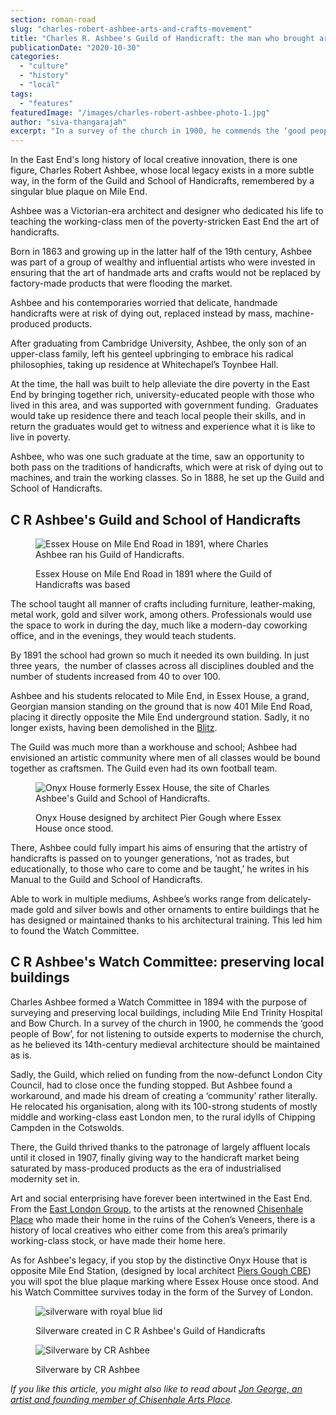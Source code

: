 ```yaml
---
section: roman-road
slug: "charles-robert-ashbee-arts-and-crafts-movement"
title: "Charles R. Ashbee's Guild of Handicraft: the man who brought arts and crafts to the East End"
publicationDate: "2020-10-30"
categories: 
  - "culture"
  - "history"
  - "local"
tags: 
  - "features"
featuredImage: "/images/charles-robert-ashbee-photo-1.jpg"
author: "siva-thangarajah"
excerpt: "In a survey of the church in 1900, he commends the ‘good people of Bow’, for not listening to outside experts to modernise the church, as he believed its 14th century medieval architecture should be maintained as is."
---
```


In the East End's long history of local creative innovation, there is one figure, Charles Robert Ashbee, whose local legacy exists in a more subtle way, in the form of the Guild and School of Handicrafts, remembered by a singular blue plaque on Mile End. 

Ashbee was a Victorian-era architect and designer who dedicated his life to teaching the working-class men of the poverty-stricken East End the art of handicrafts.  

Born in 1863 and growing up in the latter half of the 19th century, Ashbee was part of a group of wealthy and influential artists who were invested in ensuring that the art of handmade arts and crafts would not be replaced by factory-made products that were flooding the market. 

Ashbee and his contemporaries worried that delicate, handmade handicrafts were at risk of dying out, replaced instead by mass, machine-produced products. 

After graduating from Cambridge University, Ashbee, the only son of an upper-class family, left his genteel upbringing to embrace his radical philosophies, taking up residence at Whitechapel’s Toynbee Hall. 

At the time, the hall was built to help alleviate the dire poverty in the East End by bringing together rich, university-educated people with those who lived in this area, and was supported with government funding.  Graduates would take up residence there and teach local people their skills, and in return the graduates would get to witness and experience what it is like to live in poverty. 

Ashbee, who was one such graduate at the time, saw an opportunity to both pass on the traditions of handicrafts, which were at risk of dying out to machines, and train the working classes. So in 1888, he set up the Guild and School of Handicrafts. 

## C R Ashbee's Guild and School of Handicrafts

<figure>

![Essex House on Mile End Road in 1891, where Charles Ashbee ran his Guild of Handicrafts.](/images/Essex-house-Mile-End-Road-1891-Charles-Ashbee-Guild-Handicraft-School.jpg)

<figcaption>

Essex House on Mile End Road in 1891 where the Guild of Handicrafts was based

</figcaption>

</figure>

The school taught all manner of crafts including furniture, leather-making, metal work, gold and silver work, among others. Professionals would use the space to work in during the day, much like a modern-day coworking office, and in the evenings, they would teach students. 

By 1891 the school had grown so much it needed its own building. In just three years,  the number of classes across all disciplines doubled and the number of students increased from 40 to over 100.

Ashbee and his students relocated to Mile End, in Essex House, a grand, Georgian mansion standing on the ground that is now 401 Mile End Road, placing it directly opposite the Mile End underground station. Sadly, it no longer exists, having been demolished in the [Blitz](https://romanroadlondon.com/bow-bethnal-green-blitz-deaths/). 

The Guild was much more than a workhouse and school; Ashbee had envisioned an artistic community where men of all classes would be bound together as craftsmen. The Guild even had its own football team. 

<figure>

![Onyx House formerly Essex House, the site of Charles Ashbee's Guild and School of Handicrafts.](/images/Onyx-House-formerly-Essex-House-1024x768.jpeg)

<figcaption>

Onyx House designed by architect Pier Gough where Essex House once stood.

</figcaption>

</figure>

There, Ashbee could fully impart his aims of ensuring that the artistry of handicrafts is passed on to younger generations, ‘not as trades, but educationally, to those who care to come and be taught,’ he writes in his Manual to the Guild and School of Handicrafts. 

Able to work in multiple mediums, Ashbee’s works range from delicately-made gold and silver bowls and other ornaments to entire buildings that he has designed or maintained thanks to his architectural training. This led him to found the Watch Committee. 

## C R Ashbee's Watch Committee: preserving local buildings

Charles Ashbee formed a Watch Committee in 1894 with the purpose of surveying and preserving local buildings, including Mile End Trinity Hospital and Bow Church. In a survey of the church in 1900, he commends the ‘good people of Bow’, for not listening to outside experts to modernise the church, as he believed its 14th-century medieval architecture should be maintained as is. 

Sadly, the Guild, which relied on funding from the now-defunct London City Council, had to close once the funding stopped. But Ashbee found a workaround, and made his dream of creating a ‘community’ rather literally. He relocated his organisation, along with its 100-strong students of mostly middle and working-class east London men, to the rural idylls of Chipping Campden in the Cotswolds. 

There, the Guild thrived thanks to the patronage of largely affluent locals until it closed in 1907, finally giving way to the handicraft market being saturated by mass-produced products as the era of industrialised modernity set in.

Art and social enterprising have forever been intertwined in the East End. From the [East London Group](https://romanroadlondon.com/east-london-group-artists-bow/), to the artists at the renowned [Chisenhale Place](https://romanroadlondon.com/chisenhale-art-place-bow/) who made their home in the ruins of the Cohen’s Veneers, there is a history of local creatives who either come from this area’s primarily working-class stock, or have made their home here. 

As for Ashbee's legacy, if you stop by the distinctive Onyx House that is opposite Mile End Station, (designed by local architect [Piers Gough CBE](https://romanroadlondon.com/piers-gough-architect-green-bridge-mile-end/)) you will spot the blue plaque marking where Essex House once stood. And his Watch Committee survives today in the form of the Survey of London. 

<figure>

![silverware with royal blue lid](/images/ashbee-silverware-2-1024x683.jpg)

<figcaption>

Silverware created in C R Ashbee's Guild of Handicrafts

</figcaption>

</figure>

<figure>

![Silverware by CR Ashbee](/images/ashbee-silverware-1-1024x683.jpg)

<figcaption>

Silverware by CR Ashbee

</figcaption>

</figure>

_If you like this article, you might also like to read about_ [_Jon George, an artist and founding member of Chisenhale Arts Place_](https://romanroadlondon.com/jon-george-artist-chisenhale-arts-founder/)_._

